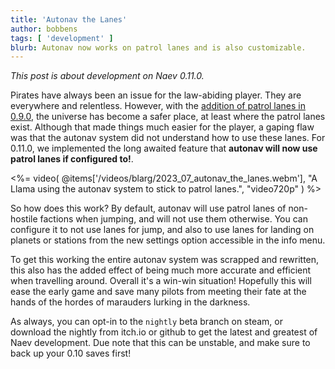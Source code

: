 ```yaml
---
title: 'Autonav the Lanes'
author: bobbens
tags: [ 'development' ]
blurb: Autonav now works on patrol lanes and is also customizable.
---
```


*This post is about development on Naev 0.11.0.*

Pirates have always been an issue for the law-abiding player. They are
everywhere and relentless. However, with the
[addition of patrol lanes in 0.9.0](<%= @items['/blarg/2021-08-22_sporadic_naev_newsletter_vol_2.md'].path %>),
the universe has become a safer place, at least where the patrol lanes exist.
Although that made things much easier for the player, a gaping flaw was that
the autonav system did not understand how to use these lanes. For 0.11.0, we
implemented the long awaited feature that **autonav will now use patrol lanes
if configured to!**.

<%= video( @items['/videos/blarg/2023_07_autonav_the_lanes.webm'], "A Llama using the autonav system to stick to patrol lanes.", "video720p" ) %>

So how does this work? By default, autonav will use patrol lanes of non-hostile
factions when jumping, and will not use them otherwise. You can configure it to
not use lanes for jump, and also to use lanes for landing on planets or
stations from the new settings option accessible in the info menu.

To get this working the entire autonav system was scrapped and rewritten, this
also has the added effect of being much more accurate and efficient when
travelling around. Overall it's a win-win situation! Hopefully this will ease
the early game and save many pilots from meeting their fate at the hands of the
hordes of marauders lurking in the darkness.

As always, you can opt-in to the `nightly` beta branch on steam, or download
the nightly from itch.io or github to get the latest and greatest of Naev
development. Due note that this can be unstable, and make sure to back up your
0.10 saves first!
